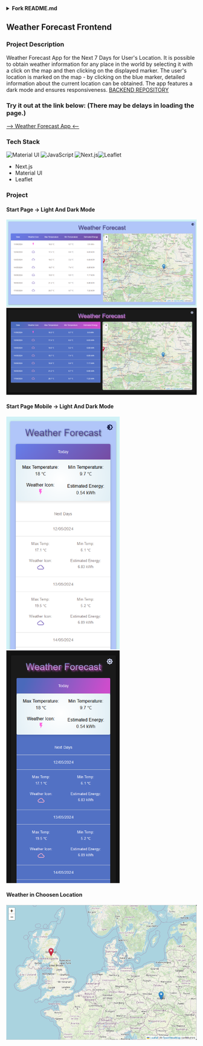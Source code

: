 <details><summary><b>Fork README.md</b></summary>
# Next.js Hello World


This example shows the most basic idea behind Next. We have 2 pages: `src/pages/index.js` and `src/pages/about.js`. The former responds to `/` requests and the latter to `/about`. Using `next/link` you can add hyperlinks between them with universal routing capabilities.

The app in this repo is deployed at https://next-js.onrender.com.

## Deploy as Node Web Service

Click the button below to deploy this app on Render.

[![Deploy to Render](https://render.com/images/deploy-to-render-button.svg)](https://render.com/deploy)


## Deploy as Static Site

1. Modify the code:
    1. In `render.yaml`, replace the definition of the service named `next-js` with the definition that is commented out.
    2. In `next.config.mjs`, uncomment the line that sets `output: "export"`.

2. Commit the code changes to your repository.

3. Click the Deploy to Render button.
</details>

## Weather Forecast Frontend
### Project Description 
Weather Forecast App for the Next 7 Days for User's Location. It is possible to obtain weather information for any place in the world by selecting it with a click on the map and then clicking on the displayed marker. The user's location is marked on the map - by clicking on the blue marker, detailed information about the current location can be obtained. The app features a dark mode and ensures responsiveness. 
<a href="https://github.com/soberyoda/WeatherApp">BACKEND REPOSITORY</a>

### Try it out at the link below: (There may be delays in loading the page.)

<a href="https://weatherappfrontend-gd5m.onrender.com/">--> Weather Forecast App <--</a>

### Tech Stack
<div >
<img width="50" src="https://user-images.githubusercontent.com/25181517/189716630-fe6c084c-6c66-43af-aa49-64c8aea4a5c2.png" alt="Material UI" title="Material UI"/>	<img width="50" src="https://user-images.githubusercontent.com/25181517/117447155-6a868a00-af3d-11eb-9cfe-245df15c9f3f.png" alt="JavaScript" title="JavaScript"/>
<img width="50" src="https://github.com/marwin1991/profile-technology-icons/assets/136815194/5f8c622c-c217-4649-b0a9-7e0ee24bd704" alt="Next.js" title="Next.js"/><img width="50" src="https://pbs.twimg.com/profile_images/1510602617700950021/K4IoVubu_400x400.jpg" alt="Leaflet" title="Leaflet"/>
</div>
<ul>
    <li>Next.js</li>
    <li>Material UI</li>
    <li>Leaflet</li>
</ul>

### Project 
#### Start Page -> Light And Dark Mode
<img width="600" src="./assets/map_git.png" alt="page_light_Mode" title = "Page_light_mode"/>
<img width="600" src="./assets/map_git_dark.png" alt="page_dark_Mode" title = "Page_dark_mode"/>

#### Start Page Mobile -> Light And Dark Mode
<img width="300" src="./assets/responsive.png" alt="page_light_Mode" title = "Page_light_mode"/>
<img width="300" src="./assets/responsive_dark.png" alt="page_dark_Mode" title = "Page_dark_mode"/>

#### Weather in Choosen Location 
<img width="600" src="./assets/animiertes-gif-von-online-umwandeln-de(2).gif" alt="map_gif" title = "Map gif"/>